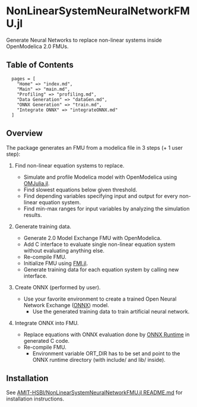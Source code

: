 # NonLinearSystemNeuralNetworkFMU.jl

Generate Neural Networks to replace non-linear systems inside OpenModelica 2.0 FMUs.

## Table of Contents
```@contents
  pages = [
    "Home" => "index.md",
    "Main" => "main.md",
    "Profiling" => "profiling.md",
    "Data Generation" => "dataGen.md",
    "ONNX Generation" => "train.md",
    "Integrate ONNX" => "integrateONNX.md"
  ]
```

## Overview

The package generates an FMU from a modelica file in 3 steps (+ 1 user step):

  1. Find non-linear equation systems to replace.

      * Simulate and profile Modelica model with OpenModelica using
        [OMJulia.jl](https://github.com/OpenModelica/OMJulia.jl).
      * Find slowest equations below given threshold.
      * Find depending variables specifying input and output for every
        non-linear equation system.
      * Find min-max ranges for input variables by analyzing the simulation results.

  2. Generate training data.

      * Generate 2.0 Model Exchange FMU with OpenModelica.
      * Add C interface to evaluate single non-linear equation system without evaluating
        anything else.
      * Re-compile FMU.
      * Initialize FMU using [FMI.jl](https://github.com/ThummeTo/FMI.jl).
      * Generate training data for each equation system by calling new interface.

  3. Create ONNX (performed by user).

      * Use your favorite environment to create a trained Open Neural Network Exchange
        ([ONNX](https://onnx.ai/)) model.
          * Use the generated training data to train artificial neural network.

  4. Integrate ONNX into FMU.

      * Replace equations with ONNX evaluation done by [ONNX Runtime](https://onnxruntime.ai/)
        in generated C code.
      * Re-compile FMU.
          * Environment variable ORT_DIR has to be set and point to the ONNX runtime
            directory (with include/ and lib/ inside).

## Installation

See [AMIT-HSBI/NonLinearSystemNeuralNetworkFMU.jl README.md](https://github.com/AMIT-HSBI/NonLinearSystemNeuralNetworkFMU.jl#nonlinearsystemneuralnetworkfmujl) for installation instructions.
